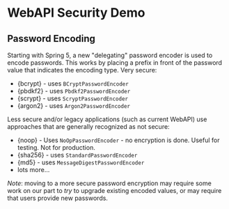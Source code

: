 # WebAPI Security Demo



## Password Encoding

Starting with Spring 5, a new "delegating" password encoder is used to encode passwords.  This works by placing a prefix in front of the password value that indicates the encoding type.  Very secure:

* {bcrypt} - uses `BCryptPasswordEncoder`
* {pbdkf2} - uses `Pbdkf2PasswordEncoder`
* {scrypt} - uses `ScryptPasswordEncoder`
* {argon2} - uses `Argon2PasswordEncoder`

Less secure and/or legacy applications (such as current WebAPI) use approaches that are generally recognized as not secure:

* {noop} - Uses `NoOpPasswordEncoder` - no encryption is done.  Useful for testing.  Not for production.
* {sha256} - uses `StandardPasswordEncoder`
* {md5} - uses `MessageDigestPasswordEncoder`
* lots more...

*Note*: moving to a more secure password encryption may require some work on our part to *try* to upgrade existing encoded values, or may require that users provide new passwords.



